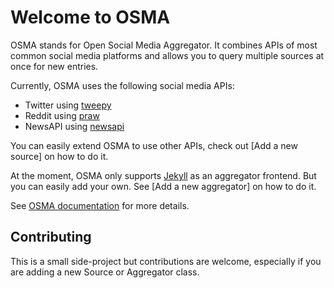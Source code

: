 # Welcome to OSMA

OSMA stands for Open Social Media Aggregator. It combines APIs of most common social media platforms and allows you to query multiple sources at once for new entries.

Currently, OSMA uses the following social media APIs:

* Twitter using [tweepy](https://www.tweepy.org/)
* Reddit using [praw](https://praw.readthedocs.io/en/stable/)
* NewsAPI using [newsapi](https://newsapi.org/docs/client-libraries/python)

You can easily extend OSMA to use other APIs, check out [Add a new source] on how to do it.

At the moment, OSMA only supports [Jekyll](https://jekyllrb.com/) as an aggregator frontend. But you can easily add your own. See [Add a new aggregator] on how to do it.

See [OSMA documentation](https://mdelmans.github.io/osma/) for more details.

## Contributing

This is a small side-project but contributions are welcome, especially if you are adding a new Source or Aggregator class.